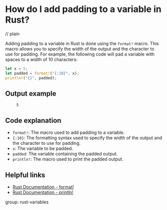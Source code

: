 # How do I add padding to a variable in Rust?
// plain

Adding padding to a variable in Rust is done using the `format!` macro. This macro allows you to specify the width of the output and the character to use for padding. For example, the following code will pad a variable with spaces to a width of 10 characters:

```rust
let x = 5;
let padded = format!("{:10}", x);
println!("{}", padded);
```

## Output example

```
     5
```

## Code explanation

- `format!`: The macro used to add padding to a variable.
- `{:10}`: The formatting syntax used to specify the width of the output and the character to use for padding.
- `x`: The variable to be padded.
- `padded`: The variable containing the padded output.
- `println!`: The macro used to print the padded output.

## Helpful links
- [Rust Documentation - format!](https://doc.rust-lang.org/std/macro.format.html)
- [Rust Documentation - println!](https://doc.rust-lang.org/std/macro.println.html)

group: rust-variables